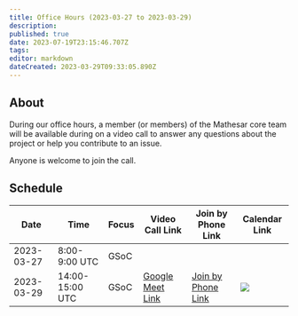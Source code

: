 ```yaml
---
title: Office Hours (2023-03-27 to 2023-03-29)
description: 
published: true
date: 2023-07-19T23:15:46.707Z
tags: 
editor: markdown
dateCreated: 2023-03-29T09:33:05.890Z
---
```


## About

During our office hours, a member (or members) of the Mathesar core team will be available during on a video call to answer any questions about the project or help you contribute to an issue. 

Anyone is welcome to join the call.

## Schedule

| Date | Time | Focus | Video Call Link | Join by Phone Link | Calendar Link |
|-|-|-|-|-|-|
| 2023-03-27 | 8:00-9:00 UTC | GSoC | | | 
| 2023-03-29 | 14:00-15:00 UTC | GSoC | [Google Meet Link](https://meet.google.com/gqz-skux-jwg) | [Join by Phone Link](https://tel.meet/gqz-skux-jwg?pin=3833792557883) | <a target="_blank" href="https://calendar.google.com/calendar/event?action=TEMPLATE&amp;tmeid=NDBmdWxtMDFuM2lhdGQ0cnExazJiZmZjMmwgY181YTc3OWRlOGY5ZTA1NGE2NDVjMTE5MjYzMDJjMTIyMmU0ZDgxYWE4NWMxMjZjODRlYjIzZWYwNTZkOWI5NDA4QGc&amp;tmsrc=c_5a779de8f9e054a645c11926302c1222e4d81aa85c126c84eb23ef056d9b9408%40group.calendar.google.com"><img border="0" src="https://www.google.com/calendar/images/ext/gc_button1_en.gif"></a>